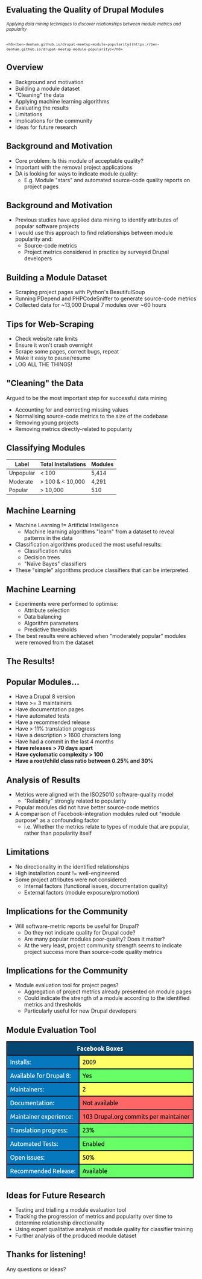 ## Evaluating the Quality of Drupal Modules

<div style="font-size: 0.8em">
    <h6>Applying data mining techniques to discover relationships between module metrics and popularity</h6>

    <h6>[ben-denham.github.io/drupal-meetup-module-popularity](https://ben-denham.github.io/drupal-meetup-module-popularity)</h6>
</div>



## Overview

* Background and motivation <!-- .element: class="fragment" -->
* Building a module dataset <!-- .element: class="fragment" -->
* "Cleaning" the data <!-- .element: class="fragment" -->
* Applying machine learning algorithms <!-- .element: class="fragment" -->
* Evaluating the results <!-- .element: class="fragment" -->
* Limitations <!-- .element: class="fragment" -->
* Implications for the community <!-- .element: class="fragment" -->
* Ideas for future research <!-- .element: class="fragment" -->



## Background and Motivation

* Core problem: Is this module of acceptable quality? <!-- .element: class="fragment" -->
* Important with the removal project applications <!-- .element: class="fragment" -->
* DA is looking for ways to indicate module quality: <!-- .element: class="fragment" -->
    * E.g. Module "stars" and automated source-code quality reports on
      project pages


## Background and Motivation

* Previous studies have applied data mining to identify attributes of
  popular software projects
* I would use this approach to find relationships between module
  popularity and: <!-- .element: class="fragment" -->
    * Source-code metrics <!-- .element: class="fragment" -->
    * Project metrics considered in practice by surveyed Drupal
      developers <!-- .element: class="fragment" -->



## Building a Module Dataset

* Scraping project pages with Python's BeautifulSoup <!-- .element: class="fragment" -->
* Running PDepend and PHPCodeSniffer to generate source-code metrics <!-- .element: class="fragment" -->
* Collected data for ~13,000 Drupal 7 modules over ~60 hours <!-- .element: class="fragment" -->


## Tips for Web-Scraping

* Check website rate limits <!-- .element: class="fragment" -->
* Ensure it won't crash overnight <!-- .element: class="fragment" -->
* Scrape some pages, correct bugs, repeat <!-- .element: class="fragment" -->
* Make it easy to pause/resume <!-- .element: class="fragment" -->
* LOG ALL THE THINGS! <!-- .element: class="fragment" -->



## "Cleaning" the Data

Argued to be the most important step for successful data mining <!-- .element: class="fragment" -->

* Accounting for and correcting missing values <!-- .element: class="fragment" -->
* Normalising source-code metrics to the size of the codebase <!-- .element: class="fragment" -->
* Removing young projects <!-- .element: class="fragment" -->
* Removing metrics directly-related to popularity <!-- .element: class="fragment" -->


## Classifying Modules

| Label | Total Installations | Modules |
| ----- | ------------------- | ------- |
| Unpopular | < 100 | 5,414 |
| Moderate | > 100 & < 10,000 | 4,291 |
| Popular | > 10,000 | 510 |



## Machine Learning

* Machine Learning != Artificial Intelligence <!-- .element: class="fragment" -->
    * Machine learning algorithms "learn" from a dataset to reveal
      patterns in the data <!-- .element: class="fragment" -->
* Classification algorithms produced the most useful results: <!-- .element: class="fragment" -->
    * Classification rules
    * Decision trees
    * "Na&iuml;ve Bayes" classifiers
* These "simple" algorithms produce classifiers that can be
  interpreted. <!-- .element: class="fragment" -->


## Machine Learning

* Experiments were performed to optimise:
    * Attribute selection <!-- .element: class="fragment" -->
    * Data balancing <!-- .element: class="fragment" -->
    * Algorithm parameters <!-- .element: class="fragment" -->
    * Predictive thresholds <!-- .element: class="fragment" -->
* The best results were achieved when "moderately popular" modules
  were removed from the dataset <!-- .element: class="fragment" -->



## The Results!


## Popular Modules...

* Have a Drupal 8 version <!-- .element: style="font-size: 80%;" -->
* Have >= 3 maintainers <!-- .element: style="font-size: 80%;" -->
* Have documentation pages <!-- .element: style="font-size: 80%;" -->
* Have automated tests <!-- .element: style="font-size: 80%;" -->
* Have a recommended release <!-- .element: style="font-size: 80%;" -->
* Have > 11% translation progress <!-- .element: style="font-size: 80%;" -->
* Have a description > 1600 characters long <!-- .element: style="font-size: 80%;" -->
* Have had a commit in the last 4 months <!-- .element: style="font-size: 80%;" -->
* **Have releases > 70 days apart** <!-- .element: style="font-size: 80%;" -->
* **Have cyclomatic complexity > 100** <!-- .element: style="font-size: 80%;" -->
* **Have a root/child class ratio between 0.25% and 30%** <!-- .element: style="font-size: 80%;" -->


## Analysis of Results

* Metrics were aligned with the ISO25010 software-quality model <!-- .element: class="fragment" -->
    * "Reliability" strongly related to popularity
* Popular modules did not have better source-code metrics <!-- .element: class="fragment" -->
* A comparison of Facebook-integration modules ruled out "module
  purpose" as a confounding factor <!-- .element: class="fragment" -->
    * i.e. Whether the metrics relate to types of module that are
      popular, rather than popularity itself <!-- .element: style="font-size: 80%;" -->



## Limitations

* No directionality in the identified relationships <!-- .element: class="fragment" -->
* High installation count != well-engineered <!-- .element: class="fragment" -->
* Some project attributes were not considered: <!-- .element: class="fragment" -->
    * Internal factors (functional issues, documentation quality)
    * External factors (module exposure/promotion)



## Implications for the Community

* Will software-metric reports be useful for Drupal? <!-- .element: class="fragment" -->
    * Do they not indicate quality for Drupal code? <!-- .element: class="fragment" -->
    * Are many popular modules poor-quality? Does it matter? <!-- .element: class="fragment" -->
    * At the very least, project community strength seems to indicate
      project success more than source-code quality metrics <!-- .element: class="fragment" -->


## Implications for the Community

* Module evaluation tool for project pages?
    * Aggregation of project metrics already presented on module pages <!-- .element: class="fragment" -->
    * Could indicate the strength of a module according to the
      identified metrics and thresholds <!-- .element: class="fragment" -->
    * Particularly useful for new Drupal developers <!-- .element: class="fragment" -->


## Module Evaluation Tool

![Proposed module evaluation tool presenting colour-coded metric values](images/colour-scale.png) <!-- .element: style="border: none;" -->



## Ideas for Future Research

* Testing and trialling a module evaluation tool <!-- .element: class="fragment" -->
* Tracking the progression of metrics and popularity over time to determine
  relationship directionality <!-- .element: class="fragment" -->
* Using expert qualitative analysis of module quality for classifier
  training <!-- .element: class="fragment" -->
* Further analysis of the produced module dataset <!-- .element: class="fragment" -->



## Thanks for listening!

Any questions or ideas?
